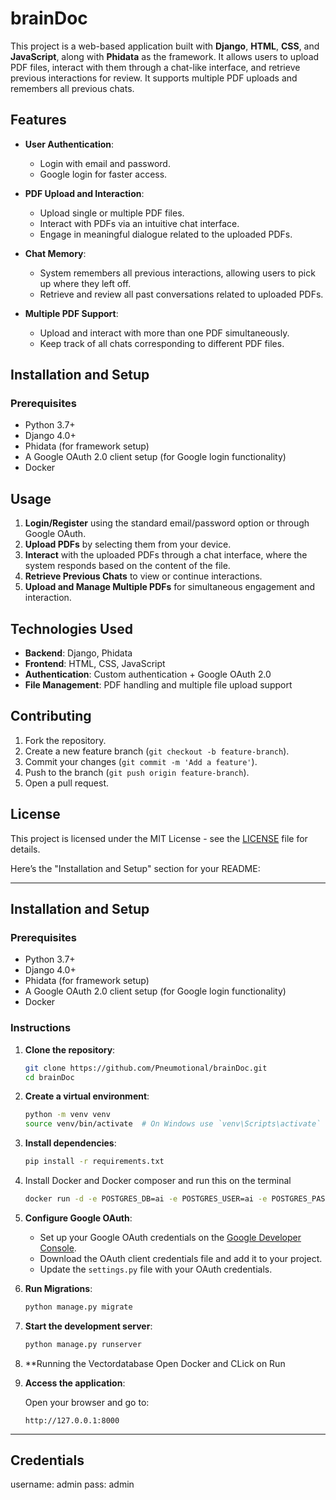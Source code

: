 # brainDoc

This project is a web-based application built with **Django**, **HTML**, **CSS**, and **JavaScript**, along with **Phidata** as the framework. It allows users to upload PDF files, interact with them through a chat-like interface, and retrieve previous interactions for review. It supports multiple PDF uploads and remembers all previous chats.

## Features

- **User Authentication**:
  - Login with email and password.
  - Google login for faster access.

- **PDF Upload and Interaction**:
  - Upload single or multiple PDF files.
  - Interact with PDFs via an intuitive chat interface.
  - Engage in meaningful dialogue related to the uploaded PDFs.

- **Chat Memory**:
  - System remembers all previous interactions, allowing users to pick up where they left off.
  - Retrieve and review all past conversations related to uploaded PDFs.

- **Multiple PDF Support**:
  - Upload and interact with more than one PDF simultaneously.
  - Keep track of all chats corresponding to different PDF files.

## Installation and Setup

### Prerequisites

- Python 3.7+
- Django 4.0+
- Phidata (for framework setup)
- A Google OAuth 2.0 client setup (for Google login functionality)
- Docker



## Usage

1. **Login/Register** using the standard email/password option or through Google OAuth.
2. **Upload PDFs** by selecting them from your device.
3. **Interact** with the uploaded PDFs through a chat interface, where the system responds based on the content of the file.
4. **Retrieve Previous Chats** to view or continue interactions.
5. **Upload and Manage Multiple PDFs** for simultaneous engagement and interaction.

## Technologies Used

- **Backend**: Django, Phidata
- **Frontend**: HTML, CSS, JavaScript
- **Authentication**: Custom authentication + Google OAuth 2.0
- **File Management**: PDF handling and multiple file upload support

## Contributing

1. Fork the repository.
2. Create a new feature branch (`git checkout -b feature-branch`).
3. Commit your changes (`git commit -m 'Add a feature'`).
4. Push to the branch (`git push origin feature-branch`).
5. Open a pull request.

## License

This project is licensed under the MIT License - see the [LICENSE](LICENSE) file for details.


Here’s the "Installation and Setup" section for your README:

---

## Installation and Setup

### Prerequisites

- Python 3.7+
- Django 4.0+
- Phidata (for framework setup)
- A Google OAuth 2.0 client setup (for Google login functionality)
- Docker

### Instructions

1. **Clone the repository**:

   ```bash
   git clone https://github.com/Pneumotional/brainDoc.git
   cd brainDoc
   ```

2. **Create a virtual environment**:

   ```bash
   python -m venv venv
   source venv/bin/activate  # On Windows use `venv\Scripts\activate`
   ```

3. **Install dependencies**:

   ```bash
   pip install -r requirements.txt
   ```
   
4. Install Docker and Docker composer and run this on the terminal
   
   ```bash
   docker run -d -e POSTGRES_DB=ai -e POSTGRES_USER=ai -e POSTGRES_PASSWORD=ai -e PGDATA=/var/lib/postgresql/data/pgdata -v pgvolume:/var/lib/postgresql/data -p 5532:5432 --name pgvector phidata/pgvector:16

   ```

4. **Configure Google OAuth**:

   - Set up your Google OAuth credentials on the [Google Developer Console](https://console.cloud.google.com/).
   - Download the OAuth client credentials file and add it to your project.
   - Update the `settings.py` file with your OAuth credentials.

5. **Run Migrations**:

   ```bash
   python manage.py migrate
   ```

6. **Start the development server**:

   ```bash
   python manage.py runserver
   ```

7. **Running the Vectordatabase
   Open Docker and CLick on Run
   
7. **Access the application**:

   Open your browser and go to:

   ```
   http://127.0.0.1:8000
   ```

---

## Credentials
username: admin
pass: admin

